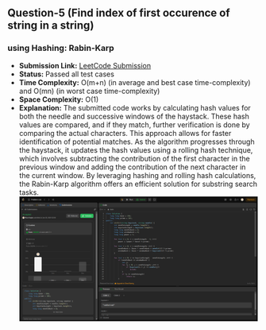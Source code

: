 ## Question-5 (Find index of first occurence of string in a string)

### using Hashing: Rabin-Karp

- **Submission Link:** [LeetCode Submission](https://leetcode.com/problems/find-the-index-of-the-first-occurrence-in-a-string/submissions/1156634026)
- **Status:** Passed all test cases
- **Time Complexity:** O(m+n) (in average and best case time-complexity) and O(mn) (in worst case time-complexity)
- **Space Complexity:** O(1)
- **Explanation:** The submitted code works by calculating hash values for both the needle and successive windows of the haystack. These hash values are compared, and if they match, further verification is done by comparing the actual characters. This approach allows for faster identification of potential matches. As the algorithm progresses through the haystack, it updates the hash values using a rolling hash technique, which involves subtracting the contribution of the first character in the previous window and adding the contribution of the next character in the current window. By leveraging hashing and rolling hash calculations, the Rabin-Karp algorithm offers an efficient solution for substring search tasks.
![Submission Photo](image.png)